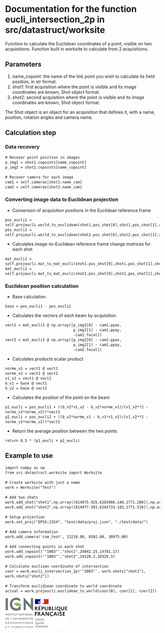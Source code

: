 # Documentation for the function eucli_intersection_2p in src/datastruct/worksite

Function to calculate the Euclidean coordinates of a point, visible on two acquisitions. Function built in worksite to calculate from 2 acquisitions.

## Parameters

1. name_copoint: the name of the link point you wish to calculate its field position, in str format.
2. shot1: first acquisition where the point is visible and its image coordinates are known, Shot object format.
3. shot2: second acquisition where the point is visible and its image coordinates are known, Shot object format.

The Shot object is an object for an acquisition that defines it, with a name, position, rotation angles and camera name.

## Calculation step

### Data recovery

```
# Recover point position in images
p_img1 = shot1.copoints[name_copoint]
p_img2 = shot2.copoints[name_copoint]

# Recover camera for each image
cam1 = self.cameras[shot1.name_cam]
cam2 = self.cameras[shot2.name_cam]
```

### Converting image data to Euclidean projection

* Conversion of acquisition positions in the Euclidean reference frame
```
pos_eucli1 = self.projeucli.world_to_euclidean(shot1.pos_shot[0],shot1.pos_shot[1],shot1.pos_shot[2])
pos_eucli2 = self.projeucli.world_to_euclidean(shot2.pos_shot[0],shot2.pos_shot[1],shot2.pos_shot[2])
```

* Calculates image-to-Euclidean reference frame change matrices for each shot
```
mat_eucli1 = self.projeucli.mat_to_mat_eucli(shot1.pos_shot[0],shot1.pos_shot[1],shot1.mat_rot).T
mat_eucli2 = self.projeucli.mat_to_mat_eucli(shot2.pos_shot[0],shot2.pos_shot[1],shot2.mat_rot).T
```

### Euclidean position calculation

* Base calculation
```
base = pos_eucli1 - pos_eucli2
```

* Calculates the vectors of each beam by acquisition
```
vect1 = mat_eucli1 @ np.array([p_img1[0] - cam1.ppax,
                               p_img1[1] - cam1.ppay,
                               -cam1.focal])
vect2 = mat_eucli2 @ np.array([p_img2[0] - cam2.ppax,
                               p_img2[1] - cam2.ppay,
                               -cam2.focal])
```

* Calculates products scalar product
```
norme_v1 = vect1 @ vect1
norme_v2 = vect2 @ vect2
v1_v2 = vect1 @ vect2
b_v1 = base @ vect1
b_v2 = base @ vect2
```

* Calculates the position of the point on the beam
```
p1_eucli = pos_eucli1 + ((b_v2*v1_v2 - b_v1*norme_v1)/(v1_v2**2 - norme_v1*norme_v2))*vect1
p2_eucli = pos_eucli2 + ((b_v2*norme_v1 - b_v1*v1_v2)/(v1_v2**2 - norme_v1*norme_v2))*vect2
```

* Return the average position between the two points
```
return 0.5 * (p1_eucli + p2_eucli)
```

##  Example to use
```
import numpy as np
from src.datastruct.worksite import Worksite

# Create worksite with just a name
work = Worksite("Test")

# Add two shots
work.add_shot("shot1",np.array([814975.925,6283986.148,1771.280]),np.array([-0.245070686036,-0.069409621323,0.836320989726]),"cam_test")
work.add_shot("shot2",np.array([814977.593,6283733.183,1771.519]),np.array([-0.190175545509,-0.023695590794,0.565111690487]),"cam_test")

# Setup projection
work.set_proj("EPSG:2154", "test/data/proj.json", "./test/data/")

# Add camera information
work.add_camera('cam_test', 13210.00, 8502.00, 30975.00)

# Add connecting points in each shot
work.add_copoint('"1003"',"shot1",24042.25,14781.17)
work.add_copoint('"1003"',"shot2",24120.2,10329.3)

# Calculate eucliean coordinate of intersection
coor = work.eucli_intersection_2p('"1003"', work.shots["shot1"], work.shots["shot2"])

# Transform euclidiean coordinate to world coordinate 
actual = work.projeucli.euclidean_to_world(coor[0], coor[1], coor[2])
```

![logo ign](../logo/logo_ign.png) ![logo fr](../logo/Republique_Francaise_Logo.png)